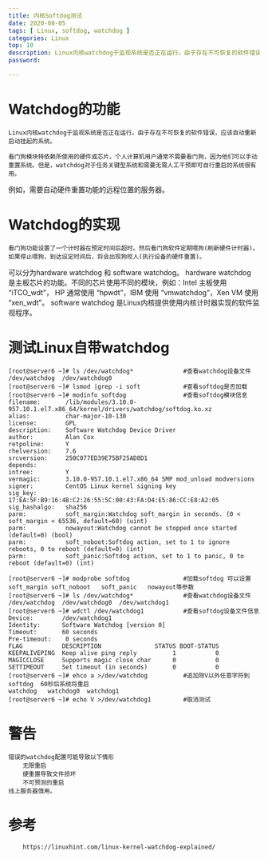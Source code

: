 ```yaml
---
title: 内核Softdog测试
date: 2020-08-05
tags: [ Linux, softdog, watchdog ]
categories: Linux
top: 10
description: Linux内核watchdog于监视系统是否正在运行。由于存在不可恢复的软件错误，应该自动重新启动挂起的系统
password: 

---
```


# Watchdog的功能
    Linux内核watchdog于监视系统是否正在运行。由于存在不可恢复的软件错误，应该自动重新启动挂起的系统。

    看门狗模块特依赖所使用的硬件或芯片。个人计算机用户通常不需要看门狗，因为他们可以手动重置系统。但是，watchdog对于任务关键型系统和需要无需人工干预即可自行重启的系统很有用。
例如，需要自动硬件重置功能的远程位置的服务器。

<!-- more -->



# Watchdog的实现
    看门狗功能设置了一个计时器在预定时间后超时。然后看门狗软件定期喂狗(刷新硬件计时器)。如果停止喂狗，到达设定时间后，将会出现狗咬人(执行设备的硬件重置)。
可以分为hardware watchdog 和 software watchdog。
    hardware watchdog 是主板芯片的功能。不同的芯片使用不同的模块，例如：Intel 主板使用 “iTCO_wdt”， HP 通常使用 “hpwdt”，IBM 使用 “vmwatchdog”，Xen VM 使用 “xen_wdt”。
    software watchdog 是Linux内核提供使用内核计时器实现的软件监视程序。

# 测试Linux自带watchdog
```
[root@server6 ~]# ls /dev/watchdog*              #查看watchdog设备文件
/dev/watchdog  /dev/watchdog0
[root@server6 ~]# lsmod |grep -i soft            #查看softdog是否加载
[root@server6 ~]# modinfo softdog                #查看softdog模块信息
filename:       /lib/modules/3.10.0-957.10.1.el7.x86_64/kernel/drivers/watchdog/softdog.ko.xz
alias:          char-major-10-130
license:        GPL
description:    Software Watchdog Device Driver
author:         Alan Cox
retpoline:      Y
rhelversion:    7.6
srcversion:     250C077ED39E75BF25AD8D1
depends:
intree:         Y
vermagic:       3.10.0-957.10.1.el7.x86_64 SMP mod_unload modversions
signer:         CentOS Linux kernel signing key
sig_key:        17:EA:5F:B9:16:4B:C2:26:55:5C:00:43:FA:D4:E5:86:CC:E8:A2:05
sig_hashalgo:   sha256
parm:           soft_margin:Watchdog soft_margin in seconds. (0 < soft_margin < 65536, default=60) (uint)
parm:           nowayout:Watchdog cannot be stopped once started (default=0) (bool)
parm:           soft_noboot:Softdog action, set to 1 to ignore reboots, 0 to reboot (default=0) (int)
parm:           soft_panic:Softdog action, set to 1 to panic, 0 to reboot (default=0) (int)

[root@server6 ~]# modprobe softdog               #加载softdog 可以设置 soft_margin soft_noboot   soft_panic   nowayout等参数
[root@server6 ~]# ls /dev/watchdog*              #查看watchdog设备文件
/dev/watchdog  /dev/watchdog0  /dev/watchdog1
[root@server6 ~]# wdctl /dev/watchdog1           #查看softdog设备文件信息
Device:        /dev/watchdog1
Identity:      Software Watchdog [version 0]
Timeout:       60 seconds
Pre-timeout:    0 seconds
FLAG           DESCRIPTION               STATUS BOOT-STATUS
KEEPALIVEPING  Keep alive ping reply          1           0
MAGICCLOSE     Supports magic close char      0           0
SETTIMEOUT     Set timeout (in seconds)       0           0
[root@server6 ~]# ehco a >/dev/watchdog          #追加除V以外任意字符到softdog  60秒后系统将重启
watchdog   watchdog0  watchdog1
[root@server6 ~]# echo V >/dev/watchdog1         #取消测试
```
# 警告

```
错误的watchdog配置可能导致以下情形
    无限重启
    硬重置导致文件损坏
    不可预测的重启
线上服务器慎用。
```
#  参考
```
    https://linuxhint.com/linux-kernel-watchdog-explained/
```
